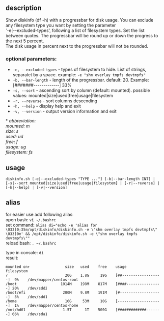 ## description
Show diskinfo (df -h) with a progressbar for disk usage. You can exclude any filesystem type you want by setting the parameter <br>
'-e|--excluded-types', following a list of filesystem types. Set the list between quotes. The progressbar will be round up or down the progress to the next 5 percent.<br>
The disk usage in percent next to the progressbar will not be rounded.<br>

### optional parameters:
* `-e, --excluded-types` - types of filesystem to hide. List of strings, separatet by a space. example: `-e "shm overlay tmpfs devtmpfs"`
* `-b, --bar-length` - length of the progressbar. default: 20. Example: [#######-------------] 33%
* `-s, --sort` - ascending sort by column (default: mounted). possible values: mounted|size|used|free|usage|filesystem
* `-r, --reverse` - sort columns descending
* `-h, --help` - display help and exit
* `-v, --version` - output version information and exit

\* *abbreviation:*<br>
   *mounted: m*<br>
   *size: s*<br>
   *used: ud*<br>
   *free: f*<br>
   *usage: ug*<br>
   *filesystem: fs*

## usage
`diskinfo.sh [-e|--excluded-types "TYPE ..."] [-b|--bar-length INT] | [-s|--sort mounted|size|used|free|usage|filesystem] | [-r|--reverse] | [-h|--help] | [-v|--version]`

## alias
for easier use add following alias:<br>
open bash: `vi ~/.bashrc`<br>
set command: `alias di="echo -e 'alias for \033[0;35m/opt/diskinfo/diskinfo.sh -e \"shm overlay tmpfs devtmpfs\" \033[0m' && /opt/diskinfo/diskinfo.sh -e \"shm overlay tmpfs devtmpfs\""
`<br>
reload bash: `. ~/.bashrc`

type in console: `di`<br>
result:<br>
```
mounted on↑                size   used    free    usage                         filesystem
/                          20G    1.8G     19G    [##------------------]  9%    /dev/mapper/centos-root
/boot                    1014M    198M    817M    [####----------------] 20%    /dev/sdd2
/boot/efi                 200M    9.8M    191M    [#-------------------]  5%    /dev/sdd1
/home                      10G     53M     10G    [--------------------]  1%    /dev/mapper/centos-home
/mnt/hd01                 1.5T      1T    500G    [#############-------] 66%    /dev/sda1
```


